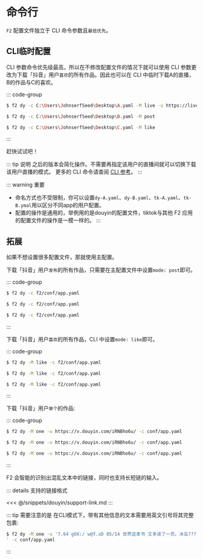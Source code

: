 # 命令行

`F2` 配置文件独立于 CLI 命令参数且`最低优先`。

## CLI临时配置

CLI 参数命令优先级最高，所以在不修改配置文件的情况下就可以使用 CLI 参数更改为下载「抖音」用户`喜欢`的所有作品。因此也可以在 CLI 中临时下载A的直播，B的作品与C的喜欢。

::: code-group

```bash [用户A]
$ f2 dy -c C:\Users\JohnserfSeed\Desktop\A.yaml -M live -u https://live.douyin.com/xxxxxxxxx
```

```bash [用户B]
$ f2 dy -c C:\Users\JohnserfSeed\Desktop\B.yaml -M post
```

```bash [用户C]
$ f2 dy -c C:\Users\JohnserfSeed\Desktop\C.yaml -M like
```
:::

赶快试试吧！

::: tip 说明
之后的版本会简化操作。不需要再指定该用户的直播间就可以切换下载该用户直播的模式。
更多的 CLI 命令请查阅 [CLI 参考](/cli)。
:::

::: warning 重要
- 命名方式也不受限制，你可以设置`dy-A.yaml`、`dy-B.yaml`、`tk-A.yaml`、`tk-B.ymal`用以区分不同app的用户配置。
- 配置的操作是通用的，举例用的是douyin的配置文件，tiktok与其他 F2 应用的配置文件的操作是一模一样的。
:::


## 拓展

如果不想设置很多配置文件，那就使用主配置。

下载「抖音」用户`发布`的所有作品，只需要在主配置文件中设置`mode: post`即可。

::: code-group

```sh [Windows]
$ f2 dy -c f2/conf/app.yaml
```

```sh [Linux]
$ f2 dy -c f2/conf/app.yaml
```

```sh [MacOS]
$ f2 dy -c f2/conf/app.yaml
```
:::

下载「抖音」用户`喜欢`的所有作品，CLI 中设置`mode: like`即可。

::: code-group

```sh [Windows]
$ f2 dy -M like -c f2/conf/app.yaml
```

```sh [Linux]
$ f2 dy -M like -c f2/conf/app.yaml
```

```sh [MacOS]
$ f2 dy -M like -c f2/conf/app.yaml
```
:::

下载「抖音」用户`单个`的作品:

::: code-group

```sh [Windows]
$ f2 dy -M one -u https://v.douyin.com/iRNBho6u/ -c conf/app.yaml
```

```sh [Linux]
$ f2 dy -M one -u https://v.douyin.com/iRNBho6u/ -c conf/app.yaml
```

```sh [MacOS]
$ f2 dy -M one -u https://v.douyin.com/iRNBho6u/ -c conf/app.yaml
```
:::

F2 会智能的识别出混乱文本中的链接，同时也支持长短链的输入。

::: details 支持的链接格式

<<< @/snippets/douyin/support-link.md
:::

::: tip 需要注意的是
在CLI模式下，带有其他信息的文本需要用英文引号将其完整包裹:

```sh [Windows]
$ f2 dy -M one -u '7.64 gOX:/ w@f.oD 05/14 世界这本书 又多读了一页。冰岛????旅行记# 冰岛  https://v.douyin.com/iR2syBRn/ 复制此链接，打开Dou音搜索，直接观看视！
' -c conf/app.yaml
```
:::